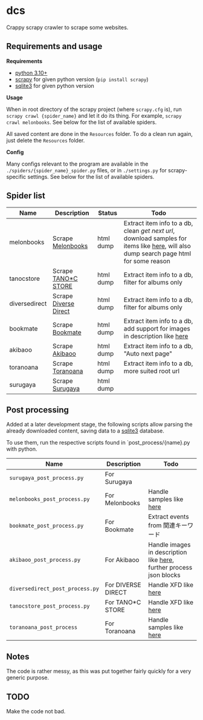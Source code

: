 # dcs

Crappy scrapy crawler to scrape some websites.

## Requirements and usage
**Requirements**

* [python 3.10+](https://www.python.org/)
* [scrapy](https://www.scrapy.org/) for given python version (`pip install scrapy`)
* [sqlite3](docs.python.org/3/library/sqlite3.html) for given python version

**Usage**

When in root directory of the scrapy project (where `scrapy.cfg` is), run `scrapy crawl {spider_name}` and let it do its thing. For example, `scrapy crawl melonbooks`. See below for the list of available spiders.

All saved content are done in the `Resources` folder. To do a clean run again, just delete the `Resources` folder.

**Config**

Many configs relevant to the program are available in the `./spiders/{spider_name}_spider.py` files, or in `./settings.py` for scrapy-specific settings. See below for the list of available spiders.

## Spider list
| Name | Description | Status | Todo |
| ---- | ----------- | ------ | ---- |
| melonbooks | Scrape [Melonbooks](https://www.melonbooks.co.jp/) | html dump | Extract item info to a db, clean *get next url*, download samples for items like [here](https://www.melonbooks.co.jp/detail/detail.php?product_id=2492871), will also dump search page html for some reason |
| tanocstore | Scrape [TANO*C STORE](https://www.tanocstore.net/) | html dump | Extract item info to a db, filter for albums only |
| diversedirect | Scrape [Diverse Direct](https://www.diverse.direct/) | html dump | Extract item info to a db, filter for albums only |
| bookmate | Scrape [Bookmate](https://bookmate-net.com/) | html dump | Extract item info to a db, add support for images in description like [here](https://bookmate-net.com/ec/57252?sec=dojin) |
| akibaoo | Scrape [Akibaoo](https://www.akibaoo.com/) | html dump | Extract item info to a db, "Auto next page" |
| toranoana | Scrape [Toranoana](https://ecs.toranoana.jp/) | html dump | Extract item info to a db, more suited root url |
| surugaya | Scrape [Surugaya](https://www.suruga-ya.jp/) | html dump | |

## Post processing

Added at a later development stage, the following scripts allow parsing the already downloaded content, saving data to a [sqlite3](docs.python.org/3/library/sqlite3.html) database. 

To use them, run the respective scripts found in `post_process/{name}.py with python.


| Name | Description | Todo |
| ---- | ----------- | ------ |
| `surugaya_post_process.py` | For Surugaya | |
| `melonbooks_post_process.py` | For Melonbooks | Handle samples like [here](https://www.melonbooks.co.jp/detail/detail.php?product_id=2492871) |
| `bookmate_post_process.py` | For Bookmate | Extract events from 関連キーワード |
| `akibaoo_post_process.py` | For Akibaoo | Handle images in description like [here](https://www.akibaoo.com/c/80/2500020540633/), further process json blocks |
| `diversedirect_post_process.py` | For DIVERSE DIRECT | Handle XFD like [here](https://www.diverse.direct/diverse-system/dvsp-0212/) |
| `tanocstore_post_process.py` | For TANO*C STORE | Handle XFD like [here](https://www.tanocstore.net/shopdetail/000000000582/) |
| `toranoana_post_process`| For Toranoana | Handle samples like [here](https://ecs.toranoana.jp/tora/ec/item/040031237392/) | 


## Notes

The code is rather messy, as this was put together fairly quickly for a very generic purpose.

## TODO

Make the code not bad.